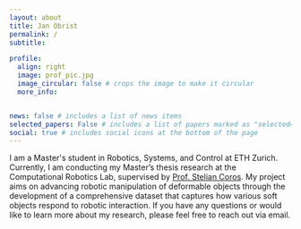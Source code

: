 ```yaml
---
layout: about
title: Jan Obrist
permalink: /
subtitle:

profile:
  align: right
  image: prof_pic.jpg
  image_circular: false # crops the image to make it circular
  more_info:


news: false # includes a list of news items
selected_papers: False # includes a list of papers marked as "selected={true}"
social: true # includes social icons at the bottom of the page
---
```


I am a Master's student in Robotics, Systems, and Control at ETH Zurich. Currently, I am conducting my Master’s thesis
research at the Computational Robotics Lab, supervised
by [Prof. Stelian Coros](https://crl.ethz.ch/people/coros/index.html). My project aims on advancing robotic
manipulation of deformable objects through the development of a comprehensive dataset that captures how various soft objects
respond to robotic interaction. If you have any questions or would
like to learn more about my research, please feel free to reach out via email.
